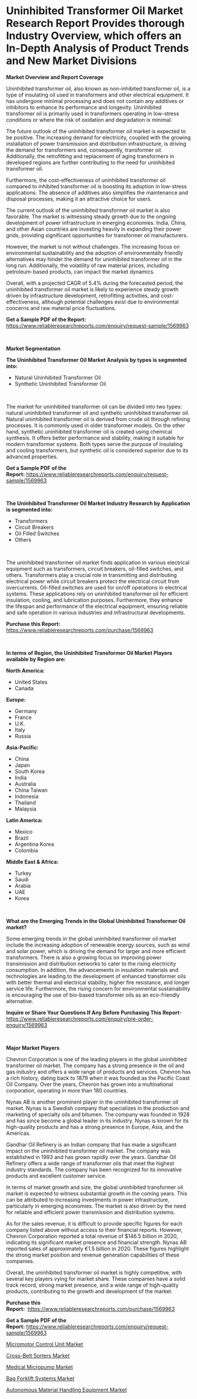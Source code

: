 <p><h1>Uninhibited Transformer Oil Market Research Report Provides thorough Industry Overview, which offers an In-Depth Analysis of Product Trends and New Market Divisions</h1></p><p><strong>Market Overview and Report Coverage</strong></p>
<p><p>Uninhibited transformer oil, also known as non-inhibited transformer oil, is a type of insulating oil used in transformers and other electrical equipment. It has undergone minimal processing and does not contain any additives or inhibitors to enhance its performance and longevity. Uninhibited transformer oil is primarily used in transformers operating in low-stress conditions or where the risk of oxidation and degradation is minimal.</p><p>The future outlook of the uninhibited transformer oil market is expected to be positive. The increasing demand for electricity, coupled with the growing installation of power transmission and distribution infrastructure, is driving the demand for transformers and, consequently, transformer oil. Additionally, the retrofitting and replacement of aging transformers in developed regions are further contributing to the need for uninhibited transformer oil.</p><p>Furthermore, the cost-effectiveness of uninhibited transformer oil compared to inhibited transformer oil is boosting its adoption in low-stress applications. The absence of additives also simplifies the maintenance and disposal processes, making it an attractive choice for users.</p><p>The current outlook of the uninhibited transformer oil market is also favorable. The market is witnessing steady growth due to the ongoing development of power infrastructure in emerging economies. India, China, and other Asian countries are investing heavily in expanding their power grids, providing significant opportunities for transformer oil manufacturers.</p><p>However, the market is not without challenges. The increasing focus on environmental sustainability and the adoption of environmentally friendly alternatives may hinder the demand for uninhibited transformer oil in the long run. Additionally, the volatility of raw material prices, including petroleum-based products, can impact the market dynamics.</p><p>Overall, with a projected CAGR of 5.4% during the forecasted period, the uninhibited transformer oil market is likely to experience steady growth driven by infrastructure development, retrofitting activities, and cost-effectiveness, although potential challenges exist due to environmental concerns and raw material price fluctuations.</p></p>
<p><strong>Get a Sample PDF of the Report:</strong> <a href="https://www.reliableresearchreports.com/enquiry/request-sample/1569963">https://www.reliableresearchreports.com/enquiry/request-sample/1569963</a></p>
<p>&nbsp;</p>
<p><strong>Market Segmentation</strong></p>
<p><strong>The Uninhibited Transformer Oil Market Analysis by types is segmented into:</strong></p>
<p><ul><li>Natural Uninhibited Transformer Oil</li><li>Synthetic Uninhibited Transformer Oil</li></ul></p>
<p>&nbsp;</p>
<p><p>The market for uninhibited transformer oil can be divided into two types: natural uninhibited transformer oil and synthetic uninhibited transformer oil. Natural uninhibited transformer oil is derived from crude oil through refining processes. It is commonly used in older transformer models. On the other hand, synthetic uninhibited transformer oil is created using chemical synthesis. It offers better performance and stability, making it suitable for modern transformer systems. Both types serve the purpose of insulating and cooling transformers, but synthetic oil is considered superior due to its advanced properties.</p></p>
<p><strong>Get a Sample PDF of the Report:</strong>&nbsp;<a href="https://www.reliableresearchreports.com/enquiry/request-sample/1569963">https://www.reliableresearchreports.com/enquiry/request-sample/1569963</a></p>
<p>&nbsp;</p>
<p><strong>The Uninhibited Transformer Oil Market Industry Research by Application is segmented into:</strong></p>
<p><ul><li>Transformers</li><li>Circuit Breakers</li><li>Oil Filled Switches</li><li>Others</li></ul></p>
<p>&nbsp;</p>
<p><p>The uninhibited transformer oil market finds application in various electrical equipment such as transformers, circuit breakers, oil-filled switches, and others. Transformers play a crucial role in transmitting and distributing electrical power while circuit breakers protect the electrical circuit from overcurrents. Oil-filled switches are used for on/off operations in electrical systems. These applications rely on uninhibited transformer oil for efficient insulation, cooling, and lubrication purposes. Furthermore, they enhance the lifespan and performance of the electrical equipment, ensuring reliable and safe operation in various industries and infrastructural developments.</p></p>
<p><strong>Purchase this Report:</strong>&nbsp; <a href="https://www.reliableresearchreports.com/purchase/1569963">https://www.reliableresearchreports.com/purchase/1569963</a></p>
<p>&nbsp;</p>
<p><strong>In terms of Region, the Uninhibited Transformer Oil Market Players available by Region are:</strong></p>
<p>
    <p> <strong> North America: </strong>
        <ul>
            <li>United States</li>
            <li>Canada</li>
        </ul>
        </p> 
    <p> <strong> Europe: </strong>
        <ul>
            <li>Germany</li>
            <li>France</li>
            <li>U.K.</li>
            <li>Italy</li>
            <li>Russia</li>
        </ul>
        </p> 
    <p> <strong> Asia-Pacific: </strong>
        <ul>
            <li>China</li>
            <li>Japan</li>
            <li>South Korea</li>
            <li>India</li>
            <li>Australia</li>
            <li>China Taiwan</li>
            <li>Indonesia</li>
            <li>Thailand</li>
            <li>Malaysia</li>
        </ul>
        </p> 
    <p> <strong> Latin America: </strong>
        <ul>
            <li>Mexico</li>
            <li>Brazil</li>
            <li>Argentina Korea</li>
            <li>Colombia</li>
        </ul>
        </p> 
    <p> <strong> Middle East & Africa: </strong>
        <ul>
            <li>Turkey</li>
            <li>Saudi</li>
            <li>Arabia</li>
            <li>UAE</li>
            <li>Korea</li>
        </ul>
    </p>
    </p>
<p>&nbsp;</p>
<p><strong>What are the Emerging Trends in the Global Uninhibited Transformer Oil market?</strong></p>
<p><p>Some emerging trends in the global uninhibited transformer oil market include the increasing adoption of renewable energy sources, such as wind and solar power, which is driving the demand for larger and more efficient transformers. There is also a growing focus on improving power transmission and distribution networks to cater to the rising electricity consumption. In addition, the advancements in insulation materials and technologies are leading to the development of enhanced transformer oils with better thermal and electrical stability, higher fire resistance, and longer service life. Furthermore, the rising concern for environmental sustainability is encouraging the use of bio-based transformer oils as an eco-friendly alternative.</p></p>
<p><strong>Inquire or Share Your Questions If Any Before Purchasing This Report</strong>- <a href="https://www.reliableresearchreports.com/enquiry/pre-order-enquiry/1569963">https://www.reliableresearchreports.com/enquiry/pre-order-enquiry/1569963</a></p>
<p>&nbsp;</p>
<p><strong>Major Market Players</strong></p>
<p><p>Chevron Corporation is one of the leading players in the global uninhibited transformer oil market. The company has a strong presence in the oil and gas industry and offers a wide range of products and services. Chevron has a rich history, dating back to 1879 when it was founded as the Pacific Coast Oil Company. Over the years, Chevron has grown into a multinational corporation, operating in more than 180 countries.</p><p>Nynas AB is another prominent player in the uninhibited transformer oil market. Nynas is a Swedish company that specializes in the production and marketing of specialty oils and bitumen. The company was founded in 1928 and has since become a global leader in its industry. Nynas is known for its high-quality products and has a strong presence in Europe, Asia, and the Americas.</p><p>Gandhar Oil Refinery is an Indian company that has made a significant impact on the uninhibited transformer oil market. The company was established in 1993 and has grown rapidly over the years. Gandhar Oil Refinery offers a wide range of transformer oils that meet the highest industry standards. The company has been recognized for its innovative products and excellent customer service.</p><p>In terms of market growth and size, the global uninhibited transformer oil market is expected to witness substantial growth in the coming years. This can be attributed to increasing investments in power infrastructure, particularly in emerging economies. The market is also driven by the need for reliable and efficient power transmission and distribution systems.</p><p>As for the sales revenue, it is difficult to provide specific figures for each company listed above without access to their financial reports. However, Chevron Corporation reported a total revenue of $146.5 billion in 2020, indicating its significant market presence and financial strength. Nynas AB reported sales of approximately €1.5 billion in 2020. These figures highlight the strong market position and revenue generation capabilities of these companies.</p><p>Overall, the uninhibited transformer oil market is highly competitive, with several key players vying for market share. These companies have a solid track record, strong market presence, and a wide range of high-quality products, contributing to the growth and development of the market.</p></p>
<p><strong>Purchase this Report:</strong>&nbsp;&nbsp;<a href="https://www.reliableresearchreports.com/purchase/1569963">https://www.reliableresearchreports.com/purchase/1569963</a></p>
<p></p>
<p><strong>Get a Sample PDF of the Report:</strong>&nbsp;<a href="https://www.reliableresearchreports.com/enquiry/request-sample/1569963">https://www.reliableresearchreports.com/enquiry/request-sample/1569963</a></p>
<p><p><a href="https://medium.com/@deronwisoky1977/micromotor-control-unit-market-share-evolution-and-market-growth-trends-2023-2030-9b7ba54be189">Micromotor Control Unit Market</a></p><p><a href="https://www.linkedin.com/pulse/cross-belt-sorters-market-research-report-provides-thorough/">Cross-Belt Sorters Market</a></p><p><a href="https://medium.com/@jackybrekke/medical-micropump-market-the-key-to-successful-business-strategy-forecast-till-2030-0d90e6f874c3">Medical Micropump Market</a></p><p><a href="https://www.linkedin.com/pulse/bag-forklift-systems-market-challenges-opportunities-growth-drivers/">Bag Forklift Systems Market</a></p><p><a href="https://www.linkedin.com/pulse/autonomous-material-handling-equipment-market-size-2023/">Autonomous Material Handling Equipment Market</a></p></p>